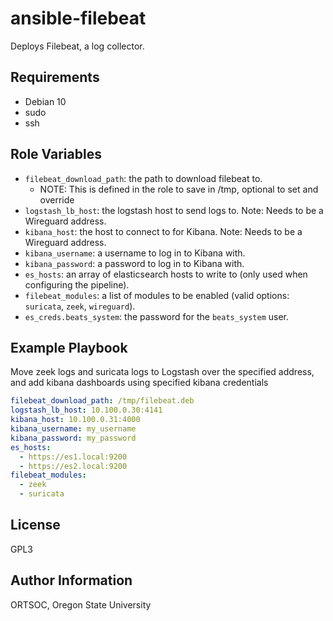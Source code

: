 ansible-filebeat
=========

Deploys Filebeat, a log collector.

Requirements
------------

- Debian 10
- sudo
- ssh

Role Variables
--------------
- `filebeat_download_path`: the path to download filebeat to.
  - NOTE: This is defined in the role to save in /tmp, optional to set and override
- `logstash_lb_host`: the logstash host to send logs to. Note: Needs to be a Wireguard address.
- `kibana_host`: the host to connect to for Kibana. Note: Needs to be a Wireguard address.
- `kibana_username`: a username to log in to Kibana with.
- `kibana_password`: a password to log in to Kibana with.
- `es_hosts`: an array of elasticsearch hosts to write to (only used when configuring the pipeline).
- `filebeat_modules`: a list of modules to be enabled (valid options: `suricata`, `zeek`, `wireguard`).
- `es_creds.beats_system`: the password for the `beats_system` user.

Example Playbook
----------------

Move zeek logs and suricata logs to Logstash over the specified address, and add kibana dashboards using specified kibana credentials

```yaml
filebeat_download_path: /tmp/filebeat.deb
logstash_lb_host: 10.100.0.30:4141
kibana_host: 10.100.0.31:4000
kibana_username: my_username
kibana_password: my_password
es_hosts:
  - https://es1.local:9200
  - https://es2.local:9200
filebeat_modules:
  - zeek
  - suricata
```
License
-------

GPL3

Author Information
------------------

ORTSOC, Oregon State University
